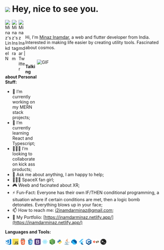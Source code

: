 <h1><img src="https://emojis.slackmojis.com/emojis/images/1531849430/4246/blob-sunglasses.gif?1531849430" width="30"/> Hey, nice to see you.</h1>

<a href="https://www.linkedin.com/in/inamdarminaz/">
  <img align="left" alt="Minaz's LinkdeIN" width="22px" src="https://cdn.jsdelivr.net/npm/simple-icons@v3/icons/linkedin.svg" />
</a>
<a href="https://www.instagram.com/inamdarmin/">
  <img align="left" alt="Minaz's Instagram" width="22px" src="https://cdn.jsdelivr.net/npm/simple-icons@v3/icons/instagram.svg" />
</a>
<a href="https://twitter.com/inamdarminaz">
  <img align="left" alt="Minaz Inamdar | Twitter" width="22px" src="https://cdn.jsdelivr.net/npm/simple-icons@v3/icons/twitter.svg" />
</a>

<br />
<br />

Hi, I'm [Minaz Inamdar](https://inamdarminaz.netlify.app/), a web and flutter developer from India. Interested in making life easier by creating utility tools. Fascinated about cosmos.

<br/>

<!-- https://media.giphy.com/media/SWoSkN6DxTszqIKEqv/giphy.gif -->
<img align="right" height="350" width="400" alt="GIF" src="https://1.bp.blogspot.com/-weXYbAPbjOI/WN5gicBTyDI/AAAAAAAGr0k/9Yb0ZhlqTAYdkQVTQKtXWodnNPGWsIzQACLcB/s1600/AW400862_14.gif" />

**Talking about Personal Stuff:**

- 🔭 I’m currently working on my MERN stack projects;
- 🌱 I’m currently learning React and Typescript;
- 👩🏻‍💻 I’m looking to collaborate on kick ass products;
- 💬 Ask me about anything, I am happy to help;
- 👩🏻‍🚀 SpaceX fan girl;
- 🎮 Weeb and facinated about XR;
- ⚡️ Fun-Fact: Everyone has their own IF/THEN conditional programming, a situation where if certain conditions are met, then a logic bomb detonates. Everything blows up in your face;
- 📫 How to reach me: [i2inamdarminaz@gmail.com](mailto:i2inamdarminaz@gmail.com);
- 🔗 My Portfolio: [https://inamdarminaz.netlify.app/](https://inamdarminaz.netlify.app/)

**Languages and Tools:**

<code><img height="20" src="https://raw.githubusercontent.com/github/explore/80688e429a7d4ef2fca1e82350fe8e3517d3494d/topics/visual-studio-code/visual-studio-code.png"></code>
<code><img height="20" src="https://raw.githubusercontent.com/github/explore/80688e429a7d4ef2fca1e82350fe8e3517d3494d/topics/javascript/javascript.png"></code>
<code><img height="20" src="https://raw.githubusercontent.com/github/explore/80688e429a7d4ef2fca1e82350fe8e3517d3494d/topics/html/html.png"></code>
<code><img height="20" src="https://raw.githubusercontent.com/github/explore/80688e429a7d4ef2fca1e82350fe8e3517d3494d/topics/css/css.png"></code>
<code><img height="20" src="https://raw.githubusercontent.com/github/explore/80688e429a7d4ef2fca1e82350fe8e3517d3494d/topics/bootstrap/bootstrap.png"></code>
<code><img height="20" src="https://raw.githubusercontent.com/github/explore/80688e429a7d4ef2fca1e82350fe8e3517d3494d/topics/react/react.png"></code>
<code><img height="20" src="https://raw.githubusercontent.com/github/explore/80688e429a7d4ef2fca1e82350fe8e3517d3494d/topics/nodejs/nodejs.png"></code>
<code><img height="20" src="https://raw.githubusercontent.com/github/explore/80688e429a7d4ef2fca1e82350fe8e3517d3494d/topics/python/python.png"></code>
<code><img height="20" src="https://raw.githubusercontent.com/github/explore/80688e429a7d4ef2fca1e82350fe8e3517d3494d/topics/java/java.png"></code>
<code><img height="20" src="https://raw.githubusercontent.com/github/explore/80688e429a7d4ef2fca1e82350fe8e3517d3494d/topics/dart/dart.png"></code>
<code><img height="20" src="https://raw.githubusercontent.com/github/explore/80688e429a7d4ef2fca1e82350fe8e3517d3494d/topics/flutter/flutter.png"></code>
<code><img height="20" src="https://raw.githubusercontent.com/github/explore/80688e429a7d4ef2fca1e82350fe8e3517d3494d/topics/cpp/cpp.png"></code>
<code><img height="20" src="https://raw.githubusercontent.com/github/explore/80688e429a7d4ef2fca1e82350fe8e3517d3494d/topics/git/git.png"></code>
<code><img height="20" src="https://raw.githubusercontent.com/github/explore/80688e429a7d4ef2fca1e82350fe8e3517d3494d/topics/terminal/terminal.png"></code>



</div>
